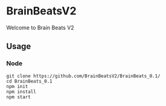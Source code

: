 # BrainBeatsV2
Welcome to Brain Beats V2

## Usage

### Node
```
git clone https://github.com/BrainBeatsV2/BrainBeats_0.1/
cd BrainBeats_0.1
npm init
npm install
npm start
```
